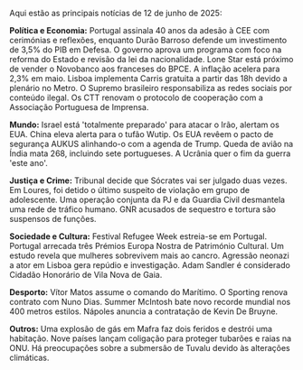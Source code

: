 Aqui estão as principais notícias de 12 de junho de 2025:

**Política e Economia:** Portugal assinala 40 anos da adesão à CEE com cerimónias e reflexões, enquanto Durão Barroso defende um investimento de 3,5% do PIB em Defesa. O governo aprova um programa com foco na reforma do Estado e revisão da lei da nacionalidade. Lone Star está próximo de vender o Novobanco aos franceses do BPCE. A inflação acelera para 2,3% em maio. Lisboa implementa Carris gratuita a partir das 18h devido a plenário no Metro. O Supremo brasileiro responsabiliza as redes sociais por conteúdo ilegal. Os CTT renovam o protocolo de cooperação com a Associação Portuguesa de Imprensa.

**Mundo:** Israel está 'totalmente preparado' para atacar o Irão, alertam os EUA. China eleva alerta para o tufão Wutip. Os EUA revêem o pacto de segurança AUKUS alinhando-o com a agenda de Trump. Queda de avião na Índia mata 268, incluindo sete portugueses.  A Ucrânia quer o fim da guerra 'este ano'.

**Justiça e Crime:** Tribunal decide que Sócrates vai ser julgado duas vezes. Em Loures, foi detido o último suspeito de violação em grupo de adolescente. Uma operação conjunta da PJ e da Guardia Civil desmantela uma rede de tráfico humano. GNR acusados de sequestro e tortura são suspensos de funções.

**Sociedade e Cultura:** Festival Refugee Week estreia-se em Portugal. Portugal arrecada três Prémios Europa Nostra de Património Cultural. Um estudo revela que mulheres sobrevivem mais ao cancro. Agressão neonazi a ator em Lisboa gera repúdio e investigação. Adam Sandler é considerado Cidadão Honorário de Vila Nova de Gaia.

**Desporto:** Vítor Matos assume o comando do Marítimo. O Sporting renova contrato com Nuno Dias. Summer McIntosh bate novo recorde mundial nos 400 metros estilos. Nápoles anuncia a contratação de Kevin De Bruyne.

**Outros:** Uma explosão de gás em Mafra faz dois feridos e destrói uma habitação. Nove países lançam coligação para proteger tubarões e raias na ONU. Há preocupações sobre a submersão de Tuvalu devido às alterações climáticas.